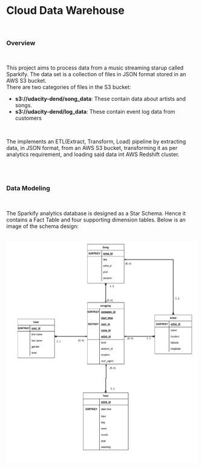 <h1>Cloud Data Warehouse</h1>
<br>

<h3>Overview</h3>
<br>
<p>
This project aims to process data from a music streaming starup called Sparkify. The data set is a collection of files in JSON format stored in an AWS S3 bucket. 
<br>
There are two categories of files in the S3 bucket:
<ul>
    <li><strong>s3://udacity-dend/song_data</strong>: These contain data about artists and songs.</li>
    <li><strong>s3://udacity-dend/log_data</strong>: These contain event log data from customers</li>
</ul>
</p>
<br>
<p>
The implements an ETL(Extract, Transform, Load) pipeline by extracting data, in JSON format, from an AWS S3 bucket, transforming it as per analytics requirement, and loading said data int AWS Redshift cluster.  
</p>
<br>
<br>
<h3>Data Modeling</h3>
<br>
<p>
The Sparkify analytics database is designed as a Star Schema. Hence it contains a Fact Table and four supporting dimension tables. Below is an image of the schema design:
</p>
<br>
<img src="erd.jpg">
